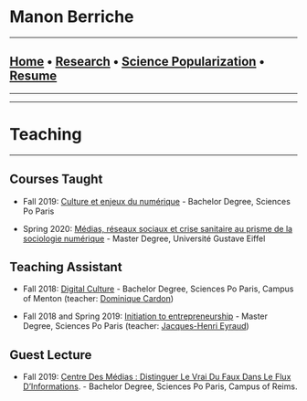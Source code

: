 
# **Manon Berriche**


-----------------

## [Home](https://manonberriche.github.io/) • [Research](research.md) • [Science Popularization](General-Audience.md) • [Resume](https://drive.google.com/file/d/1syRqm-ya3dwk69_t_84dEMdOoiHAiZBB/view?usp=sharing)

-----------------

-----------------
# Teaching
-----------------

## Courses Taught

* Fall 2019: [Culture et enjeux du numérique](http://formation.sciences-po.fr/enseignement/2019/BEXP/25F00) - Bachelor Degree, Sciences Po Paris

* Spring 2020: [Médias, réseaux sociaux et crise sanitaire au prisme de la sociologie numérique](https://dpa.hypotheses.org) - Master Degree, Université Gustave Eiffel


## Teaching Assistant

* Fall 2018: [Digital Culture](http://formation.sciences-po.fr/enseignement/2018/bexp/23a00) - Bachelor Degree, Sciences Po Paris, Campus of Menton (teacher: [Dominique Cardon](https://medialab.sciencespo.fr/equipe/dominique-cardon/))

* Fall 2018 and Spring 2019:  [Initiation to entrepreneurship](http://formation.sciences-po.fr/enseignement/2018/obus/2045) - Master Degree, Sciences Po Paris (teacher: [Jacques-Henri Eyraud](https://fr.wikipedia.org/wiki/Jacques-Henri_Eyraud))


## Guest Lecture

* Fall 2019: [Centre Des Médias : Distinguer Le Vrai Du Faux Dans Le Flux D’Informations](http://formation.sciences-po.fr/enseignement/2019/bmet/27f04). - Bachelor Degree, Sciences Po Paris, Campus of Reims.
 
